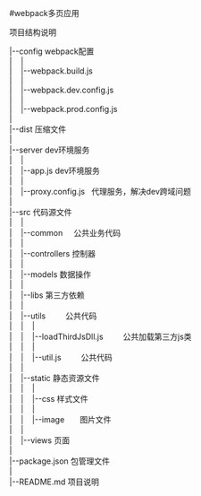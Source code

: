 #webpack多页应用

项目结构说明

|--config       webpack配置 <br/>
|&nbsp;&nbsp;&nbsp;&nbsp;|<br/>
|&nbsp;&nbsp;&nbsp;&nbsp;|--webpack.build.js<br/>
|&nbsp;&nbsp;&nbsp;&nbsp;|<br/>
|&nbsp;&nbsp;&nbsp;&nbsp;|--webpack.dev.config.js<br/>
|&nbsp;&nbsp;&nbsp;&nbsp;|<br/>
|&nbsp;&nbsp;&nbsp;&nbsp;|--webpack.prod.config.js<br/>
|<br/>
|--dist         压缩文件 <br/>
|<br/>
|--server       dev环境服务 <br/>
|&nbsp;&nbsp;&nbsp;&nbsp;|<br/>
|&nbsp;&nbsp;&nbsp;&nbsp;|--app.js   dev环境服务<br/>
|&nbsp;&nbsp;&nbsp;&nbsp;|<br/>
|&nbsp;&nbsp;&nbsp;&nbsp;|--proxy.config.js   代理服务，解决dev跨域问题<br/>
|<br/>
|--src          代码源文件 <br/>
|&nbsp;&nbsp;&nbsp;&nbsp;|<br/>
|&nbsp;&nbsp;&nbsp;&nbsp;|--common     公共业务代码 <br/>
|&nbsp;&nbsp;&nbsp;&nbsp;|<br/>
|&nbsp;&nbsp;&nbsp;&nbsp;|--controllers     控制器 <br/>
|&nbsp;&nbsp;&nbsp;&nbsp;|<br/>
|&nbsp;&nbsp;&nbsp;&nbsp;|--models          数据操作 <br/>
|&nbsp;&nbsp;&nbsp;&nbsp;|<br/>
|&nbsp;&nbsp;&nbsp;&nbsp;|--libs            第三方依赖 <br/>
|&nbsp;&nbsp;&nbsp;&nbsp;|<br/>
|&nbsp;&nbsp;&nbsp;&nbsp;|--utils          公共代码 <br/>
|&nbsp;&nbsp;&nbsp;&nbsp;|&nbsp;&nbsp;&nbsp;&nbsp;|<br/>
|&nbsp;&nbsp;&nbsp;&nbsp;|&nbsp;&nbsp;&nbsp;&nbsp;|--loadThirdJsDll.js         公共加载第三方js类 <br/>
|&nbsp;&nbsp;&nbsp;&nbsp;|&nbsp;&nbsp;&nbsp;&nbsp;|<br/>
|&nbsp;&nbsp;&nbsp;&nbsp;|&nbsp;&nbsp;&nbsp;&nbsp;|--util.js         公共代码 <br/>
|&nbsp;&nbsp;&nbsp;&nbsp;|<br/>
|&nbsp;&nbsp;&nbsp;&nbsp;|--static          静态资源文件 <br/>
|&nbsp;&nbsp;&nbsp;&nbsp;|&nbsp;&nbsp;&nbsp;&nbsp;|<br/>
|&nbsp;&nbsp;&nbsp;&nbsp;|&nbsp;&nbsp;&nbsp;&nbsp;|--css         样式文件 <br/>
|&nbsp;&nbsp;&nbsp;&nbsp;|&nbsp;&nbsp;&nbsp;&nbsp;|<br/>
|&nbsp;&nbsp;&nbsp;&nbsp;|&nbsp;&nbsp;&nbsp;&nbsp;|--image       图片文件 <br/>
|&nbsp;&nbsp;&nbsp;&nbsp;| <br/>
|&nbsp;&nbsp;&nbsp;&nbsp;|--views     页面<br/>
|  
|--package.json  包管理文件 <br/>
|<br/>
|--README.md     项目说明
